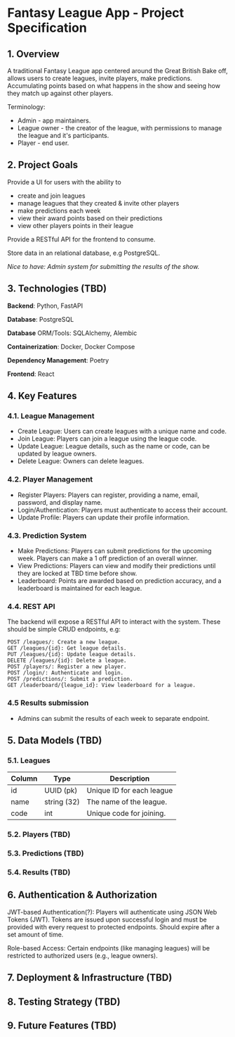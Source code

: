 # Fantasy League App - Project Specification

## 1. Overview
A traditional Fantasy League app centered around the Great British Bake off, allows users to create leagues, invite 
players, make predictions. Accumulating points based on what happens in the show and seeing how they match up against
other players.

Terminology:
* Admin - app maintainers.
* League owner - the creator of the league, with permissions to manage the league and it's participants.
* Player - end user.

## 2. Project Goals

Provide a UI for users with the ability to
* create and join leagues
* manage leagues that they created & invite other players
* make predictions each week
* view their award points based on their predictions
* view other players points in their league

Provide a RESTful API for the frontend to consume.

Store data in an relational database, e.g PostgreSQL.

_Nice to have: Admin system for submitting the results of the show._

## 3. Technologies (TBD)

**Backend**: Python, FastAPI

**Database**: PostgreSQL

**Database** ORM/Tools: SQLAlchemy, Alembic

**Containerization**: Docker, Docker Compose

**Dependency Management**: Poetry

**Frontend**: React


## 4. Key Features

### 4.1. League Management

* Create League: Users can create leagues with a unique name and code.
* Join League: Players can join a league using the league code.
* Update League: League details, such as the name or code, can be updated by league owners.
* Delete League: Owners can delete leagues.

### 4.2. Player Management

* Register Players: Players can register, providing a name, email, password, and display name.
* Login/Authentication: Players must authenticate to access their account.
* Update Profile: Players can update their profile information.

### 4.3. Prediction System

* Make Predictions: Players can submit predictions for the upcoming week. Players can make a 1 off prediction of an 
overall winner.
* View Predictions: Players can view and modify their predictions until they are locked at TBD time before show.
* Leaderboard: Points are awarded based on prediction accuracy, and a leaderboard is maintained for each league.

### 4.4. REST API
The backend will expose a RESTful API to interact with the system. These should be simple CRUD endpoints, e.g:

```
POST /leagues/: Create a new league.
GET /leagues/{id}: Get league details.
PUT /leagues/{id}: Update league details.
DELETE /leagues/{id}: Delete a league.
POST /players/: Register a new player.
POST /login/: Authenticate and login.
POST /predictions/: Submit a prediction.
GET /leaderboard/{league_id}: View leaderboard for a league.
```

### 4.5 Results submission

* Admins can submit the results of each week to separate endpoint.

## 5. Data Models (TBD)

### 5.1. Leagues

| Column | Type        | Description               |
|--------|-------------|---------------------------|
| id     | UUID (pk)   | Unique ID for each league |
| name   | string (32) | The name of the league.   |
| code   | int         | Unique code for joining.  |

### 5.2. Players (TBD)

### 5.3. Predictions (TBD)

### 5.4. Results (TBD)

## 6. Authentication & Authorization

JWT-based Authentication(?): Players will authenticate using JSON Web Tokens (JWT). Tokens are issued upon successful 
login and must be provided with every request to protected endpoints. Should expire after a set amount of time.

Role-based Access: Certain endpoints (like managing leagues) will be restricted to authorized users (e.g., league 
owners).

## 7. Deployment & Infrastructure (TBD)

## 8. Testing Strategy (TBD)

## 9. Future Features (TBD)

